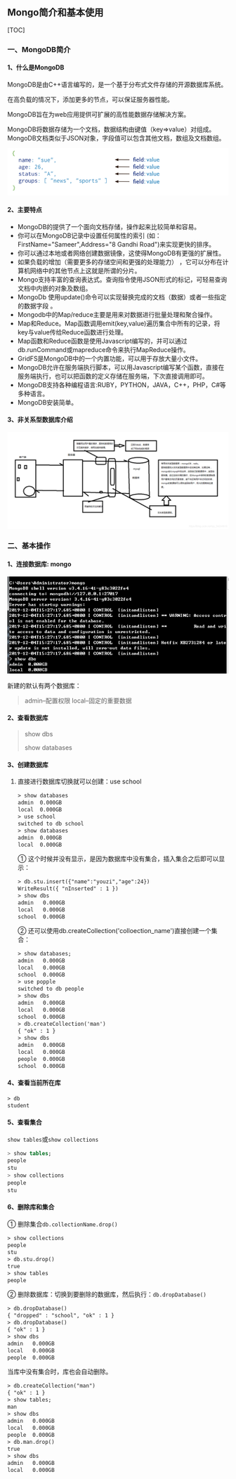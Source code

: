 

## Mongo简介和基本使用

[TOC]

### 一、MongoDB简介

#### 1、什么是MongoDB

MongoDB是由C++语言编写的，是一个基于分布式文件存储的开源数据库系统。

在高负载的情况下，添加更多的节点，可以保证服务器性能。

MongoDB旨在为web应用提供可扩展的高性能数据存储解决方案。

MongoDB将数据存储为一个文档，数据结构由键值（key=>value）对组成。MongoDB文档类似于JSON对象，字段值可以包含其他文档，数组及文档数组。

<img src="image/image-20200708154929337.png">

#### 2、主要特点

- MongoDB的提供了一个面向文档存储，操作起来比较简单和容易。
- 你可以在MongoDB记录中设置任何属性的索引 (如：FirstName="Sameer",Address="8 Gandhi Road")来实现更快的排序。
- 你可以通过本地或者网络创建数据镜像，这使得MongoDB有更强的扩展性。
- 如果负载的增加（需要更多的存储空间和更强的处理能力） ，它可以分布在计算机网络中的其他节点上这就是所谓的分片。
- Mongo支持丰富的查询表达式。查询指令使用JSON形式的标记，可轻易查询文档中内嵌的对象及数组。
- MongoDb 使用update()命令可以实现替换完成的文档（数据）或者一些指定的数据字段 。
- Mongodb中的Map/reduce主要是用来对数据进行批量处理和聚合操作。
- Map和Reduce。Map函数调用emit(key,value)遍历集合中所有的记录，将key与value传给Reduce函数进行处理。
- Map函数和Reduce函数是使用Javascript编写的，并可以通过db.runCommand或mapreduce命令来执行MapReduce操作。
- GridFS是MongoDB中的一个内置功能，可以用于存放大量小文件。
- MongoDB允许在服务端执行脚本，可以用Javascript编写某个函数，直接在服务端执行，也可以把函数的定义存储在服务端，下次直接调用即可。
- MongoDB支持各种编程语言:RUBY，PYTHON，JAVA，C++，PHP，C#等多种语言。
- MongoDB安装简单。

#### 3、非关系型数据库介绍

<img src="image/20191107083025450.png">

### 二、基本操作

#### 1、连接数据库: mongo

<img src="image/1575445920617.png">

新建的默认有两个数据库：

>admin–配置权限
>local–固定的重要数据

#### 2、查看数据库

>show dbs
>
>show databases

#### 3、创建数据库

1. 直接进行数据库切换就可以创建：use school

    ```
    > show databases
    admin  0.000GB
    local  0.000GB
    > use school
    switched to db school
    > show databases
    admin  0.000GB
    local  0.000GB
    ```

    ① 这个时候并没有显示，是因为数据库中没有集合，插入集合之后即可以显示：

    ```
    > db.stu.insert({"name":"youzi","age":24})
    WriteResult({ "nInserted" : 1 })
    > show dbs
    admin   0.000GB
    local   0.000GB
    school  0.000GB
    ```

    ② 还可以使用db.createCollection('colloection_name')直接创建一个集合：

    ```
    > show databases;
    admin   0.000GB
    local   0.000GB
    school  0.000GB
    > use popple
    switched to db people
    > show dbs
    admin   0.000GB
    local   0.000GB
    school  0.000GB
    > db.createCollection('man')
    { "ok" : 1 }
    > show dbs
    admin   0.000GB
    local   0.000GB
    people  0.000GB
    school  0.000GB
    ```

#### 4、查看当前所在库

```
> db
student
```

#### 5、查看集合

`show tables`或`show collections`

```sql
> show tables;  
people
stu
> show collections
people
stu
```

#### 6、删除库和集合

① 删除集合`db.collectionName.drop()`

```
> show collections
people
stu
> db.stu.drop()
true
> show tables
people
```

② 删除数据库：切换到要删除的数据库，然后执行：`db.dropDatabase()`

```
> db.dropDatabase()
{ "dropped" : "school", "ok" : 1 }
> db.dropDatabase()
{ "ok" : 1 }
> show dbs
admin   0.000GB
local   0.000GB
people  0.000GB
```

当库中没有集合时，库也会自动删除。

```
> db.createCollection("man")
{ "ok" : 1 }
> show tables;
man
> show dbs
admin   0.000GB
local   0.000GB
people  0.000GB
> db.man.drop()
true
> show dbs
admin   0.000GB
local   0.000GB
```

